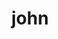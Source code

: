 ---
category: 4-letters
denotation: null
name: john
reference_link: https://www.etymonline.com/word/john
root_language: null
root_name: null
title: john
type: free
word_sums:
- respelling: john
  sum: 'John + '
---